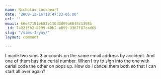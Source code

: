 ```yaml
---
name: Nicholas Lockheart
date: '2009-12-16T18:47:33-05:00'
url: ''
email: 66e47151e682e110d3d09a6048c1398b
_id: 7a8215b2-8199-40b2-a099-3367f87cad65
slug: "/sims-3-yay/"
layout: comment

---
```


I made two sims 3 accounts on the same email address by accident. And one of them has the cerial number. When I try to sign into the one with cerial code the other on pops up. How do I cancel them both so that I can start all over again?
